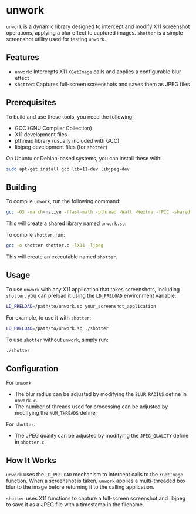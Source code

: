 # unwork

`unwork` is a dynamic library designed to intercept and modify X11 screenshot operations, applying a blur effect to captured images. `shotter` is a simple screenshot utility used for testing `unwork`.

## Features

- `unwork`: Intercepts X11 `XGetImage` calls and applies a configurable blur effect
- `shotter`: Captures full-screen screenshots and saves them as JPEG files

## Prerequisites

To build and use these tools, you need the following:

- GCC (GNU Compiler Collection)
- X11 development files
- pthread library (usually included with GCC)
- libjpeg development files (for `shotter`)

On Ubuntu or Debian-based systems, you can install these with:

```bash
sudo apt-get install gcc libx11-dev libjpeg-dev
```

## Building

To compile `unwork`, run the following command:

```bash
gcc -O3 -march=native -ffast-math -pthread -Wall -Wextra -fPIC -shared -o unwork.so unwork.c -ldl -lX11
```

This will create a shared library named `unwork.so`.

To compile `shotter`, run:

```bash
gcc -o shotter shotter.c -lX11 -ljpeg
```

This will create an executable named `shotter`.

## Usage

To use `unwork` with any X11 application that takes screenshots, including `shotter`, you can preload it using the `LD_PRELOAD` environment variable:

```bash
LD_PRELOAD=/path/to/unwork.so your_screenshot_application
```

For example, to use it with `shotter`:

```bash
LD_PRELOAD=/path/to/unwork.so ./shotter
```

To use `shotter` without `unwork`, simply run:

```bash
./shotter
```

## Configuration

For `unwork`:
- The blur radius can be adjusted by modifying the `BLUR_RADIUS` define in `unwork.c`.
- The number of threads used for processing can be adjusted by modifying the `NUM_THREADS` define.

For `shotter`:
- The JPEG quality can be adjusted by modifying the `JPEG_QUALITY` define in `shotter.c`.

## How It Works

`unwork` uses the `LD_PRELOAD` mechanism to intercept calls to the `XGetImage` function. When a screenshot is taken, `unwork` applies a multi-threaded box blur to the image before returning it to the calling application.

`shotter` uses X11 functions to capture a full-screen screenshot and libjpeg to save it as a JPEG file with a timestamp in the filename.

